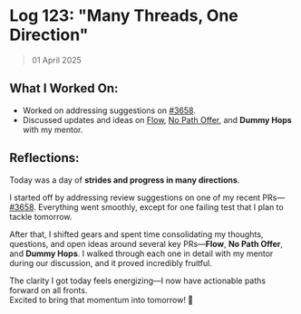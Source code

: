 # Log 123: "Many Threads, One Direction"

> 01 April 2025

## What I Worked On:

- Worked on addressing suggestions on
  [#3658](https://github.com/lightningdevkit/rust-lightning/pull/3658).
- Discussed updates and ideas on
  [Flow](https://github.com/lightningdevkit/rust-lightning/pull/3639),
  [No Path Offer](https://github.com/lightningdevkit/rust-lightning/pull/3246),
  and **Dummy Hops** with my mentor.

## Reflections:

Today was a day of **strides and progress in many directions**.

I started off by addressing review suggestions on one of my recent
PRs—[#3658](https://github.com/lightningdevkit/rust-lightning/pull/3658).
Everything went smoothly, except for one failing test that I plan to tackle
tomorrow.

After that, I shifted gears and spent time consolidating my thoughts, questions,
and open ideas around several key PRs—**Flow**, **No Path Offer**, and **Dummy
Hops**. I walked through each one in detail with my mentor during our
discussion, and it proved incredibly fruitful.

The clarity I got today feels energizing—I now have actionable paths forward on
all fronts.  
Excited to bring that momentum into tomorrow! 🚀
